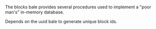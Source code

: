 The blocks bale provides several procedures used to implement a "poor man's" in-memory database.

Depends on the uuid bale to generate unique block ids.
